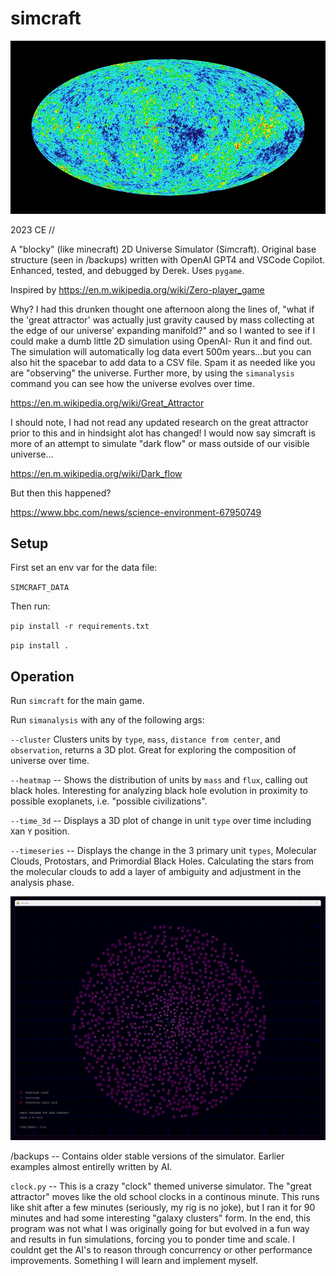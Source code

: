 # simcraft
![hehe](/assets/cmb.jpg)

2023 CE //

A "blocky" (like minecraft) 2D Universe Simulator (Simcraft). Original base structure (seen in /backups) written with OpenAI GPT4 and VSCode Copilot. Enhanced, tested, and debugged by Derek. Uses `pygame`.

Inspired by https://en.m.wikipedia.org/wiki/Zero-player_game

Why? I had this drunken thought one afternoon along the lines of, "what if the 'great attractor' was actually just gravity caused by mass collecting at the edge of our universe' expanding manifold?" and so I wanted to see if I could make a dumb little 2D simulation using OpenAI- Run it and find out. The simulation will automatically log data evert 500m years...but you can also hit the spacebar to add data to a CSV file. Spam it as needed like you are "observing" the universe. Further more, by using the `simanalysis` command you can see how the universe evolves over time.

https://en.m.wikipedia.org/wiki/Great_Attractor

I should note, I had not read any updated research on the great attractor prior to this and in hindsight alot has changed! I would now say simcraft is more of an attempt to simulate "dark flow" or mass outside of our visible universe...

https://en.m.wikipedia.org/wiki/Dark_flow

But then this happened?

https://www.bbc.com/news/science-environment-67950749


## Setup

First set an env var for the data file: 

`SIMCRAFT_DATA`


Then run:

`pip install -r requirements.txt`

`pip install .`


## Operation

Run `simcraft` for the main game.

Run `simanalysis` with any of the following args:

`--cluster` Clusters units by `type`, `mass`, `distance from center`, and `observation`, returns a 3D plot. Great for exploring the composition of universe over time.

`--heatmap` -- Shows the distribution of units by `mass` and `flux`, calling out black holes. Interesting for analyzing black hole evolution in proximity to possible exoplanets, i.e. "possible civilizations".

`--time_3d`  -- Displays a 3D plot of change in unit `type` over time including `X`an `Y` position.

`--timeseries` -- Displays the change in the 3 primary unit `types`, Molecular Clouds, Protostars, and Primordial Black Holes. Calculating the stars from the molecular clouds to add a layer of ambiguity and adjustment in the analysis phase.


![hehe](/assets/demo_211123.gif)


/backups -- Contains older stable versions of the simulator. Earlier examples almost entirelly written by AI.

`clock.py` -- This is a crazy "clock" themed universe simulator. The "great attractor" moves like the old school clocks in a continous minute. This runs like shit after a few minutes (seriously, my rig is no joke), but I ran it for 90 minutes and had some interesting "galaxy clusters" form. In the end, this program was not what I was originally going for but evolved in a fun way and results in fun simulations, forcing you to ponder time and scale. I couldnt get the AI's to reason through concurrency or other performance improvements. Something I will learn and implement myself.
